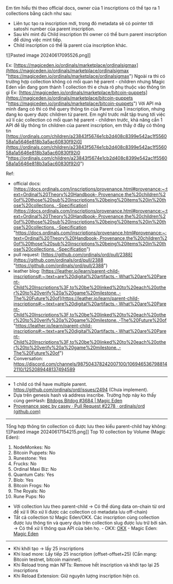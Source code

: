 Em tìm hiểu thì theo official docs, owner của 1 inscriptions có thể tạo ra 1 collections bằng cách như sau:

- Liên tục tạo ra inscription mới, trong đó metadata sẽ có pointer tới satoshi number của parent inscription.
- Sau khi mint đủ Child inscription thì owner có thể burn parent inscription để dừng việc mint tiếp.
- Child inscription có thể là parent của inscription khác.

![[Pasted image 20240617095526.png]]

Ex: [https://magiceden.io/ordinals/marketplace/ordinalsigmax](https://magiceden.io/ordinals/marketplace/ordinalsigmax "https://magiceden.io/ordinals/marketplace/ordinalsigmax") Ngoài ra thì có trường hợp collection không có mối quan hệ parent - children nhưng Magic Eden vẫn đang gom thành 1 collection thì e chưa rõ phụ thuộc vào thông tin gì Ex: [https://magiceden.io/ordinals/marketplace/bitcoin-puppets](https://magiceden.io/ordinals/marketplace/bitcoin-puppets "https://magiceden.io/ordinals/marketplace/bitcoin-puppets") Với API mà mình đang có thì có thể query thông tin của Parent của 1 inscription, nhưng đang ko query được children từ parent. Em nghĩ trước mắt tập trung tới việc xử lí các collection có mối quan hệ parent - children trước, khả năng cần 1 API để lấy thông tin children của parent inscription, em thấy ở đây có thông tin [https://ordinals.com/children/a23843f5674e1cb2d408c8399e542ac1f556058a1a5646e818b3a5ac60830f92i0](https://ordinals.com/children/a23843f5674e1cb2d408c8399e542ac1f556058a1a5646e818b3a5ac60830f92i0 "https://ordinals.com/children/a23843f5674e1cb2d408c8399e542ac1f556058a1a5646e818b3a5ac60830f92i0") 

Ref: 
- official docs: [https://docs.ordinals.com/inscriptions/provenance.html#provenance:~:text=Ordinal%20Theory%20Handbook-,Provenance,the%20children%20of%20those%20sub%20inscriptions%20being%20items%20in%20those%20collections.,-Specification](https://docs.ordinals.com/inscriptions/provenance.html#provenance:~:text=Ordinal%20Theory%20Handbook-,Provenance,the%20children%20of%20those%20sub%20inscriptions%20being%20items%20in%20those%20collections.,-Specification "https://docs.ordinals.com/inscriptions/provenance.html#provenance:~:text=Ordinal%20Theory%20Handbook-,Provenance,the%20children%20of%20those%20sub%20inscriptions%20being%20items%20in%20those%20collections.,-Specification") 
- pull request: [https://github.com/ordinals/ord/pull/2388](https://github.com/ordinals/ord/pull/2388 "https://github.com/ordinals/ord/pull/2388") 
- leather blog: [https://leather.io/learn/parent-child-inscriptions#:~:text=are%20digital%20artifacts.-,What%20are%20Parent-Child%20Inscriptions%3F,to%20be%20linked%20to%20each%20other%20to%20verify%20a%20game%20milestone.,-The%20Future%20of](https://leather.io/learn/parent-child-inscriptions#:~:text=are%20digital%20artifacts.-,What%20are%20Parent-Child%20Inscriptions%3F,to%20be%20linked%20to%20each%20other%20to%20verify%20a%20game%20milestone.,-The%20Future%20of "https://leather.io/learn/parent-child-inscriptions#:~:text=are%20digital%20artifacts.-,What%20are%20Parent-Child%20Inscriptions%3F,to%20be%20linked%20to%20each%20other%20to%20verify%20a%20game%20milestone.,-The%20Future%20of")
- Conversation: https://discord.com/channels/987504378242007100/1069465367988142110/1252089448137494589
---
- 1 child có thể have multiple parent. https://github.com/ordinals/ord/issues/2494 (Chưa implement).
- Dựa trên genesis hash và address inscribe. Trường hợp này ko thấy cùng genHash: [Bitdogs Bitdog #3684 | Magic Eden](https://magiceden.io/ordinals/item-details/9f76256f7d381c870536b45b658a1571a70ada906ea1fe3c54f007f0c7ba2c64i0)
- [Provenance spec by casey · Pull Request #2278 · ordinals/ord (github.com)](https://github.com/ordinals/ord/pull/2278)

---
Tổng hợp thông tin collection có được lưu theo kiểu parent-child hay không:
![[Pasted image 20240617154215.png]]
Top 10 collection by Volume (Magic Eden):
1. NodeMonkes: No
2. Bitcoin Puppets: No
3. Runestone: Yes
4. Frucks: No
5. Ordinal Maxi Biz: No
6. Quantum Cats: Yes
7. Blob: Yes
8. Bitcoin Frogs: No
9. The Royals: No
10. Rune Pups: No
    
- Với collection lưu theo parent-child -> Có thể dùng data on-chain từ ord để xử lí (Ko xử lí được các collection có metadata lưu off-chain)
- Tất cả collection từ Magic Eden/OKX. Các inscription cùng collection được lưu thông tin và query dựa trên collection slug được lưu trữ bởi sàn. -> Có thể xử lí thông qua API của bên họ.
	  - OKX: [OKX](https://www.okx.com/web3/build/docs/waas/marketplace-retrieve-ordinal-listings "https://www.okx.com/web3/build/docs/waas/marketplace-retrieve-ordinal-listings")
	  - Magic Eden: [Magic Eden](https://docs.magiceden.io/reference/getcollection-1 "https://docs.magiceden.io/reference/getcollection-1")

---
- Khi khởi tạo -> lấy 25 inscriptions
- Khi load more: Lấy tiếp 25 inscription (offset-offset+25) (Cần mạng: Bitcoin testnet, bitcoin mainnet).
- Khi Reload trong màn NFTs: Remove hết inscription và khởi tạo lại 25 inscriptions
- Khi Reload Extension: Giữ nguyên lượng inscription hiện có.
